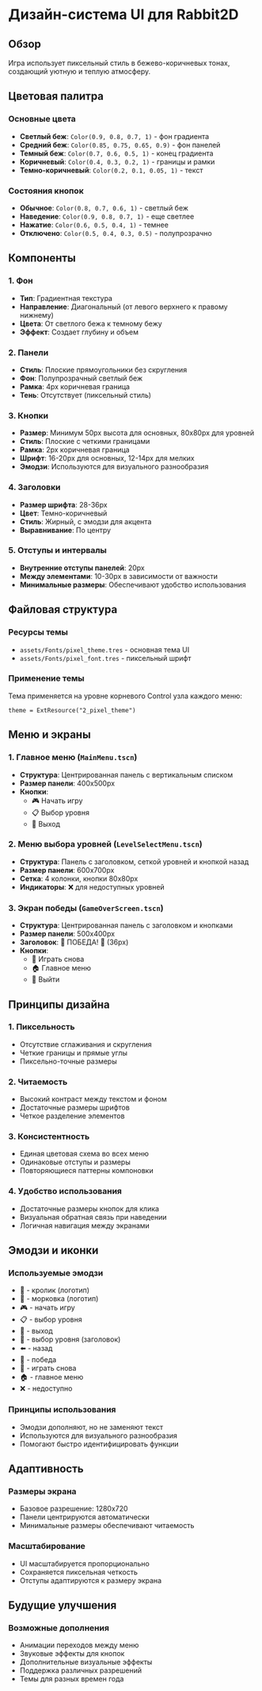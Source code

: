 # Дизайн-система UI для Rabbit2D

## Обзор
Игра использует пиксельный стиль в бежево-коричневых тонах, создающий уютную и теплую атмосферу.

## Цветовая палитра

### Основные цвета
- **Светлый беж**: `Color(0.9, 0.8, 0.7, 1)` - фон градиента
- **Средний беж**: `Color(0.85, 0.75, 0.65, 0.9)` - фон панелей
- **Темный беж**: `Color(0.7, 0.6, 0.5, 1)` - конец градиента
- **Коричневый**: `Color(0.4, 0.3, 0.2, 1)` - границы и рамки
- **Темно-коричневый**: `Color(0.2, 0.1, 0.05, 1)` - текст

### Состояния кнопок
- **Обычное**: `Color(0.8, 0.7, 0.6, 1)` - светлый беж
- **Наведение**: `Color(0.9, 0.8, 0.7, 1)` - еще светлее
- **Нажатие**: `Color(0.6, 0.5, 0.4, 1)` - темнее
- **Отключено**: `Color(0.5, 0.4, 0.3, 0.5)` - полупрозрачно

## Компоненты

### 1. Фон
- **Тип**: Градиентная текстура
- **Направление**: Диагональный (от левого верхнего к правому нижнему)
- **Цвета**: От светлого бежа к темному бежу
- **Эффект**: Создает глубину и объем

### 2. Панели
- **Стиль**: Плоские прямоугольники без скругления
- **Фон**: Полупрозрачный светлый беж
- **Рамка**: 4px коричневая граница
- **Тень**: Отсутствует (пиксельный стиль)

### 3. Кнопки
- **Размер**: Минимум 50px высота для основных, 80x80px для уровней
- **Стиль**: Плоские с четкими границами
- **Рамка**: 2px коричневая граница
- **Шрифт**: 16-20px для основных, 12-14px для мелких
- **Эмодзи**: Используются для визуального разнообразия

### 4. Заголовки
- **Размер шрифта**: 28-36px
- **Цвет**: Темно-коричневый
- **Стиль**: Жирный, с эмодзи для акцента
- **Выравнивание**: По центру

### 5. Отступы и интервалы
- **Внутренние отступы панелей**: 20px
- **Между элементами**: 10-30px в зависимости от важности
- **Минимальные размеры**: Обеспечивают удобство использования

## Файловая структура

### Ресурсы темы
- `assets/Fonts/pixel_theme.tres` - основная тема UI
- `assets/Fonts/pixel_font.tres` - пиксельный шрифт

### Применение темы
Тема применяется на уровне корневого Control узла каждого меню:
```gdscript
theme = ExtResource("2_pixel_theme")
```

## Меню и экраны

### 1. Главное меню (`MainMenu.tscn`)
- **Структура**: Центрированная панель с вертикальным списком
- **Размер панели**: 400x500px
- **Кнопки**: 
  - 🎮 Начать игру
  - 📋 Выбор уровня  
  - 🚪 Выход

### 2. Меню выбора уровней (`LevelSelectMenu.tscn`)
- **Структура**: Панель с заголовком, сеткой уровней и кнопкой назад
- **Размер панели**: 600x700px
- **Сетка**: 4 колонки, кнопки 80x80px
- **Индикаторы**: ❌ для недоступных уровней

### 3. Экран победы (`GameOverScreen.tscn`)
- **Структура**: Центрированная панель с заголовком и кнопками
- **Размер панели**: 500x400px
- **Заголовок**: 🎉 ПОБЕДА! 🎉 (36px)
- **Кнопки**:
  - 🔄 Играть снова
  - 🏠 Главное меню
  - 🚪 Выйти

## Принципы дизайна

### 1. Пиксельность
- Отсутствие сглаживания и скругления
- Четкие границы и прямые углы
- Пиксельно-точные размеры

### 2. Читаемость
- Высокий контраст между текстом и фоном
- Достаточные размеры шрифтов
- Четкое разделение элементов

### 3. Консистентность
- Единая цветовая схема во всех меню
- Одинаковые отступы и размеры
- Повторяющиеся паттерны компоновки

### 4. Удобство использования
- Достаточные размеры кнопок для клика
- Визуальная обратная связь при наведении
- Логичная навигация между экранами

## Эмодзи и иконки

### Используемые эмодзи
- 🐰 - кролик (логотип)
- 🥕 - морковка (логотип)
- 🎮 - начать игру
- 📋 - выбор уровня
- 🚪 - выход
- 🎯 - выбор уровня (заголовок)
- ⬅️ - назад
- 🎉 - победа
- 🔄 - играть снова
- 🏠 - главное меню
- ❌ - недоступно

### Принципы использования
- Эмодзи дополняют, но не заменяют текст
- Используются для визуального разнообразия
- Помогают быстро идентифицировать функции

## Адаптивность

### Размеры экрана
- Базовое разрешение: 1280x720
- Панели центрируются автоматически
- Минимальные размеры обеспечивают читаемость

### Масштабирование
- UI масштабируется пропорционально
- Сохраняется пиксельная четкость
- Отступы адаптируются к размеру экрана

## Будущие улучшения

### Возможные дополнения
- Анимации переходов между меню
- Звуковые эффекты для кнопок
- Дополнительные визуальные эффекты
- Поддержка различных разрешений
- Темы для разных времен года 